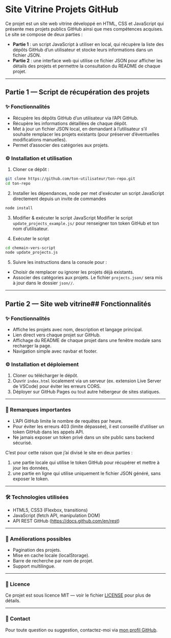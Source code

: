 
# Site Vitrine Projets GitHub

Ce projet est un site web vitrine développé en HTML, CSS et JavaScript qui présente mes projets publics GitHub ainsi que mes compétences acquises.  
Le site se compose de deux parties :

- **Partie 1** : un script JavaScript à utiliser en local, qui récupère la liste des dépôts GitHub d’un utilisateur et stocke leurs informations dans un fichier JSON.
- **Partie 2** : une interface web qui utilise ce fichier JSON pour afficher les détails des projets et permettre la consultation du README de chaque projet.

---

## Partie 1 — Script de récupération des projets

### ✨ Fonctionnalités

- Récupère les dépôts GitHub d’un utilisateur via l’API GitHub.
- Récupère les informations détaillées de chaque dépôt.
- Met à jour un fichier JSON local, en demandant à l’utilisateur s’il souhaite remplacer les projets existants (pour préserver d’éventuelles modifications manuelles).
- Permet d’associer des catégories aux projets.

### ⚙️ Installation et utilisation

1. Cloner ce dépôt :

```bash
git clone https://github.com/ton-utilisateur/ton-repo.git
cd ton-repo
```

2. Installer les dépendances, node per met d'exécuter un script JavaScript directement depuis un invite de commandes

```bash
node install
```

3. Modifier & exécuter le script JavaScript
Modifier le script `update_projects_example.js/` pour renseigner ton token GitHub et ton nom d’utilisateur.

4. Exécuter le script
```bash
cd chemain-vers-script
node update_projects.js
```
5. Suivre les instructions dans la console pour :
- Choisir de remplacer ou ignorer les projets déjà existants.
- Associer des catégories aux projets.
Le fichier `projects.json/` sera mis à jour dans le dossier `json//`.

---

## Partie 2 — Site web vitrine## Fonctionnalités

### ✨ Fonctionnalités
- Affiche les projets avec nom, description et langage principal.
- Lien direct vers chaque projet sur GitHub.
- Affichage du README de chaque projet dans une fenêtre modale sans recharger la page.
- Navigation simple avec navbar et footer.

### ⚙️ Installation et déploiement

1. Cloner ou télécharger le dépôt.
2. Ouvrir `index.html` localement via un serveur (ex. extension Live Server de VSCode) pour éviter les erreurs CORS.
3. Déployer sur GitHub Pages ou tout autre hébergeur de sites statiques.

---

### 💬 Remarques importantes

- L’API GitHub limite le nombre de requêtes par heure.
- Pour éviter les erreurs 403 (limite dépassée), il est conseillé d’utiliser un token GitHub dans les appels API.
- Ne jamais exposer un token privé dans un site public sans backend sécurisé.
  
C’est pour cette raison que j’ai divisé le site en deux parties :
1. une partie locale qui utilise le token GitHub pour récupérer et mettre à jour les données,
2. une partie en ligne qui utilise uniquement le fichier JSON généré, sans exposer le token.

---

### 🛠️ Technologies utilisées

- HTML5, CSS3 (Flexbox, transitions)
- JavaScript (fetch API, manipulation DOM)
- API REST GitHub (https://docs.github.com/en/rest)

---

### 🔩 Améliorations possibles

- Pagination des projets.
- Mise en cache locale (localStorage).
- Barre de recherche par nom de projet.
- Support multilingue.

---

### 🪪 Licence

Ce projet est sous licence MIT — voir le fichier [LICENSE](LICENSE) pour plus de détails.

---

### 📧 Contact

Pour toute question ou suggestion, contactez-moi via [mon profil GitHub](https://github.com/qhzmn).


